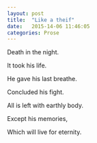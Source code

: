 ```yaml
---
layout: post
title:  "Like a theif"
date:   2015-14-06 11:46:05
categories: Prose
---
```

Death in the night.

It took his life.

He gave his last breathe.

Concluded his fight.

All is left with earthly body.

Except his memories,

Which will live for eternity.

